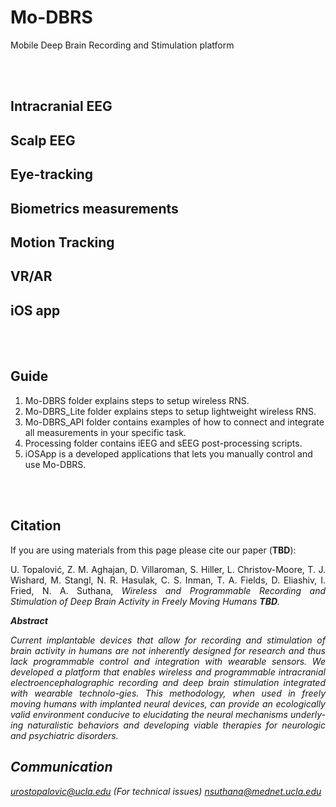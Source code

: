 # Mo-DBRS #
Mobile Deep Brain Recording and Stimulation platform



<br/><br/>

## Intracranial EEG
## Scalp EEG
## Eye-tracking
## Biometrics measurements
## Motion Tracking
## VR/AR
## iOS app

<br/><br/>


## Guide
1. Mo-DBRS folder explains steps to setup wireless RNS.
2. Mo-DBRS_Lite folder explains steps to setup lightweight wireless RNS.
3. Mo-DBRS_API folder contains examples of how to connect and integrate all measurements in your specific task.
4. Processing folder contains iEEG and sEEG post-processing scripts.
5. iOSApp is a developed applications that lets you manually control and use Mo-DBRS.

<br/><br/>

## Citation

If you are using materials from this page please cite our paper (**TBD**): 
<p align="justify">
U. Topalović, Z. M. Aghajan, D. Villaroman, S. Hiller, L. Christov-Moore, T. J. Wishard, M. Stangl, N. R. Hasulak, C. S. Inman, T. A. Fields, D. Eliashiv, I. Fried, N. A. Suthana, <i>Wireless and Programmable Recording and Stimulation of Deep Brain Activity in Freely Moving Humans <b>TBD</b>.
</p>

**Abstract**
<p align="justify">
Current implantable devices that allow for recording and stimulation of brain activity in humans are not inherently designed for research and thus lack programmable control and integration with wearable sensors. We developed a platform that enables wireless and programmable intracranial electroencephalographic recording and deep brain stimulation integrated with wearable technolo-gies. This methodology, when used in freely moving humans with implanted neural devices, can provide an ecologically valid environment conducive to elucidating the neural mechanisms underly-ing naturalistic behaviors and developing viable therapies for neurologic and psychiatric disorders.  
</p>

## Communication
urostopalovic@ucla.edu (For technical issues)
nsuthana@mednet.ucla.edu
